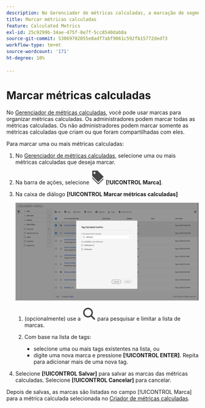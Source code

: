 ```yaml
---
description: No Gerenciador de métricas calculadas, a marcação de segmentos permite organizá-los.
title: Marcar métricas calculadas
feature: Calculated Metrics
exl-id: 25c9299b-34ae-475f-8e7f-5cc8540dab8a
source-git-commit: 53069702055e0adf7abf9061c592fb15772ded73
workflow-type: tm+mt
source-wordcount: '171'
ht-degree: 10%

---
```


# Marcar métricas calculadas


No [Gerenciador de métricas calculadas](cm-manager.md), você pode usar marcas para organizar métricas calculadas. Os administradores podem marcar todas as métricas calculadas. Os não administradores podem marcar somente as métricas calculadas que criam ou que foram compartilhadas com eles.

Para marcar uma ou mais métricas calculadas:

1. No [Gerenciador de métricas calculadas](cm-manager.md), selecione uma ou mais métricas calculadas que deseja marcar.
1. Na barra de ações, selecione ![Rótulos](/help/assets/icons/Labels.svg) **[!UICONTROL Marca]**.
1. Na caixa de diálogo **[!UICONTROL Marcar métricas calculadas]**

   ![Caixa de diálogo da métrica calculada da marca](assets/tag-calculated-metric-dialog.png)

   1. (opcionalmente) use a ![Pesquisa](/help/assets/icons/Search.svg) para pesquisar e limitar a lista de marcas.

   2. Com base na lista de tags:

      * selecione uma ou mais tags existentes na lista, ou
      * digite uma nova marca e pressione **[!UICONTROL ENTER]**. Repita para adicionar mais de uma nova tag.

1. Selecione **[!UICONTROL Salvar]** para salvar as marcas das métricas calculadas. Selecione **[!UICONTROL Cancelar]** para cancelar.

Depois de salvas, as marcas são listadas no campo [!UICONTROL Marca] para a métrica calculada selecionada no [Criador de métricas calculadas](cm-tagging.md).

<!--

In the Calculated metric manager, you can organize segments by tagging them.

All users can create tags for calculated metrics and apply one or more tags to a metric. However, you can see tags only for those calculated metrics that you own or that have been shared with you. 

>[!TIP]
>
>The most useful types of tags are usually tags that are based on the following criteria:
>
>* **Team names**, such as Social Marketing or Mobile Marketing.
>* **Project** (analysis tags), such as Entry-page analysis.
>* **Categories**, such as Women's or Geography.
>* **Workflows**, such as To be approved or Curated for (a specific business unit).

## Apply tags to a calculated metric

1. In Customer Journey Analytics, select [!UICONTROL **Components**] > [!UICONTROL **Calculated metrics**].

1. In the Calculated metrics manager, select the checkbox next to any metrics that you want to tag.

   ![Tag Calculated metric list with Mobile marketing selected.](assets/cm_add_tags.png)

1. In the [!UICONTROL **Tag Calculated metric**] dialog box: 

   * Add a new tag. Type the name in the **[!UICONTROL Add tags]** field, then press Enter.
   * Select one or more existing tags to apply to the selected metrics.

1. Select [!UICONTROL **Save**] to apply the tags.

## View applied tags

1. In Customer Journey Analytics, select [!UICONTROL **Components**] > [!UICONTROL **Calculated metrics**] to go to the Calculated metrics manager.

1. In the Calculated metrics manager, tags appear in the [!UICONTROL **Tags**] column. (Click the gear icon on the top-right to manage your columns.)

## Filter metrics by tags

1. In Customer Journey Analytics, select [!UICONTROL **Components**] > [!UICONTROL **Calculated metrics**] to go to the Calculated metrics manager.

1. In the Calculated metrics manager, select the **Filter** icon, then select the tags that you want to filter by. 

   Only metrics that have the filter you select are shown.

-->

